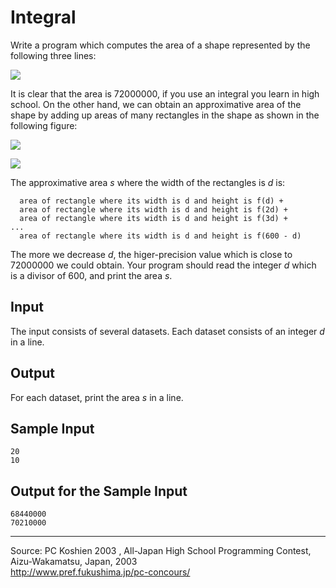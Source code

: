 Integral
========

Write a program which computes the area of a shape represented by the
following three lines:

![](IMAGE1/integralF1.gif)

It is clear that the area is 72000000, if you use an integral you learn
in high school. On the other hand, we can obtain an approximative area
of the shape by adding up areas of many rectangles in the shape as shown
in the following figure:

![](IMAGE1/integral.gif)

![](IMAGE1/integralF2.gif)

The approximative area *s* where the width of the rectangles is *d* is:

      area of rectangle where its width is d and height is f(d) + 
      area of rectangle where its width is d and height is f(2d) + 
      area of rectangle where its width is d and height is f(3d) + 
    ...
      area of rectangle where its width is d and height is f(600 - d)  

The more we decrease *d*, the higer-precision value which is close to
72000000 we could obtain. Your program should read the integer *d* which
is a divisor of 600, and print the area *s*.

Input
-----

The input consists of several datasets. Each dataset consists of an
integer *d* in a line.

Output
------

For each dataset, print the area *s* in a line.

Sample Input
------------

    20
    10

Output for the Sample Input
---------------------------

    68440000
    70210000

* * * * *

Source: PC Koshien 2003 , All-Japan High School Programming Contest,
Aizu-Wakamatsu, Japan, 2003\
 <http://www.pref.fukushima.jp/pc-concours/>

 

